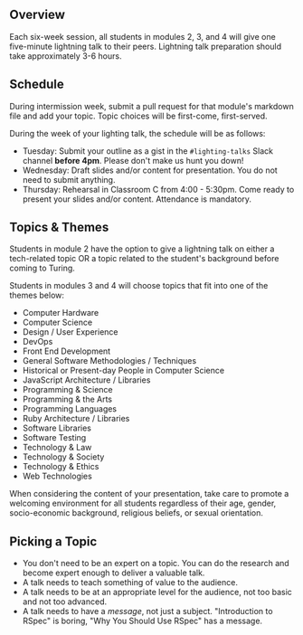 ## Overview

Each six-week session, all students in modules 2, 3, and 4 will give one five-minute lightning talk to their peers. Lightning talk preparation should take approximately 3-6 hours. 

## Schedule

During intermission week, submit a pull request for that module's markdown file and add your topic. Topic choices will be first-come, first-served. 

During the week of your lighting talk, the schedule will be as follows:

* Tuesday: Submit your outline as a gist in the `#lighting-talks` Slack channel **before 4pm**. Please don't make us hunt you down!
* Wednesday: Draft slides and/or content for presentation. You do not need to submit anything.
* Thursday: Rehearsal in Classroom C from 4:00 - 5:30pm. Come ready to present your slides and/or content. Attendance is mandatory.

## Topics & Themes

Students in module 2 have the option to give a lightning talk on either a tech-related topic OR a topic related to the student's background before coming to Turing. 

Students in modules 3 and 4 will choose topics that fit into one of the themes below:

* Computer Hardware
* Computer Science
* Design / User Experience
* DevOps
* Front End Development
* General Software Methodologies / Techniques
* Historical or Present-day People in Computer Science
* JavaScript Architecture / Libraries
* Programming & Science
* Programming & the Arts
* Programming Languages
* Ruby Architecture / Libraries
* Software Libraries
* Software Testing
* Technology & Law
* Technology & Society
* Technology & Ethics
* Web Technologies

When considering the content of your presentation, take care to promote a welcoming environment for all students regardless of their age, gender, socio-economic background, religious beliefs, or sexual orientation. 

## Picking a Topic

* You don't need to be an expert on a topic. You can do the research and become expert enough to deliver a valuable talk.
* A talk needs to teach something of value to the audience.
* A talk needs to be at an appropriate level for the audience, not too basic and not too advanced.
* A talk needs to have a *message*, not just a subject. "Introduction to RSpec" is boring, "Why You Should Use RSpec" has a message.
